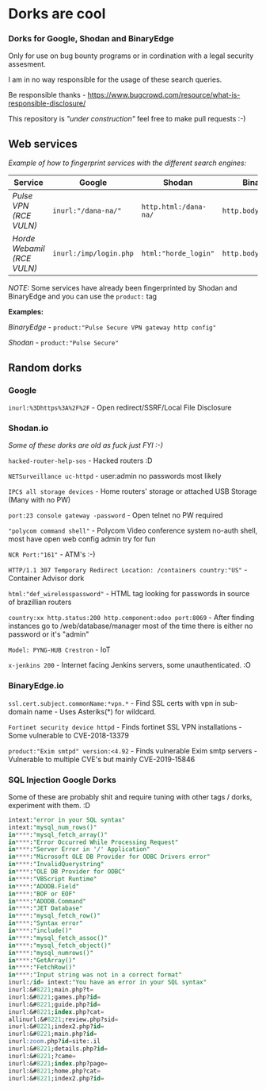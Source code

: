 # Dorks are cool
### Dorks for Google, Shodan and BinaryEdge
Only for use on bug bounty programs or in cordination with a legal security assesment.

I am in no way responsible for the usage of these search queries.

Be responsible thanks - https://www.bugcrowd.com/resource/what-is-responsible-disclosure/


This repository is *"under construction"* feel free to make pull requests :-)


## Web services

*Example of how to fingerprint services with the different search engines:*

Service |Google | Shodan | BinaryEdge | CVE/Exploit
--- | --- | --- | --- | ---
*Pulse VPN (RCE VULN)* | ``inurl:"/dana-na/"`` | ``http.html:/dana-na/`` | ``http.body:dana-na`` | *CVE-2019-11510*
*Horde Webamil (RCE VULN)*| ``inurl:/imp/login.php`` | ``html:"horde_login"`` | ``http.body:horde_login`` | *CVE 2018-19518*


*NOTE:* Some services have already been fingerprinted by Shodan and BinaryEdge and you can use the `product:` tag

**Examples:**

*BinaryEdge* - `product:"Pulse Secure VPN gateway http config"`

*Shodan* - `product:"Pulse Secure"`


## Random dorks


### Google
`inurl:%3Dhttps%3A%2F%2F` - Open redirect/SSRF/Local File Disclosure


### Shodan.io

*Some of these dorks are old as fuck just FYI :-)*

`hacked-router-help-sos` - Hacked routers :D

`NETSurveillance uc-httpd` - user:admin no passwords most likely

`IPC$ all storage devices` - Home routers' storage or attached USB Storage (Many with no PW)

`port:23 console gateway -password` - Open telnet no PW required

`"polycom command shell"` - Polycom Video conference system no-auth shell, most have open web config admin try for fun 

`NCR Port:"161"` - ATM's :-)

`HTTP/1.1 307 Temporary Redirect Location: /containers country:"US"` - Container Advisor dork

`html:"def_wirelesspassword"` - HTML tag looking for passwords in source of brazillian routers

`country:xx http.status:200 http.component:odoo port:8069` - After finding instances go to /web/database/manager most of the time there is either no password or it's "admin"

`Model: PYNG-HUB Crestron` - IoT 

`x-jenkins 200` - Internet facing Jenkins servers, some unauthenticated. :O


### BinaryEdge.io

`ssl.cert.subject.commonName:*vpn.*` - Find SSL certs with vpn in sub-domain name - Uses Asteriks(*) for wildcard.

`Fortinet security device httpd` - Finds fortinet SSL VPN installations - Some vulnerable to CVE-2018-13379

`product:"Exim smtpd" version:<4.92` - Finds vulnerable Exim smtp servers - Vulnerable to multiple CVE's but mainly CVE-2019-15846




### SQL Injection Google Dorks

Some of these are probably shit and require tuning with other tags / dorks, experiment with them. :D


```SQL
intext:"error in your SQL syntax"
intext:"mysql_num_rows()" 
in****:"mysql_fetch_array()" 
in****:"Error Occurred While Processing Request" 
in****:"Server Error in '/' Application" 
in****:"Microsoft OLE DB Provider for ODBC Drivers error" 
in****:"InvalidQuerystring" 
in****:"OLE DB Provider for ODBC" 
in****:"VBScript Runtime" 
in****:"ADODB.Field" 
in****:"BOF or EOF" 
in****:"ADODB.Command" 
in****:"JET Database" 
in****:"mysql_fetch_row()" 
in****:"Syntax error" 
in****:"include()" 
in****:"mysql_fetch_assoc()" 
in****:"mysql_fetch_object()" 
in****:"mysql_numrows()" 
in****:"GetArray()" 
in****:"FetchRow()" 
in****:"Input string was not in a correct format" 
inurl:/id= intext:"You have an error in your SQL syntax" 
inurl:&#8221;main.php?t=
inurl:&#8221;games.php?id=
inurl:&#8221;guide.php?id=
inurl:&#8221;index.php?cat=
allinurl:&#8221;review.php?sid=
inurl:&#8221;index2.php?id=
inurl:&#8221;main.php?id=
inurl:zoom.php?id=site:.il
inurl:&#8221;details.php?id=
inurl:&#8221;?came=
inurl:&#8221;index.php?page=
inurl:&#8221;home.php?cat=
inurl:&#8221;index2.php?id=
```
